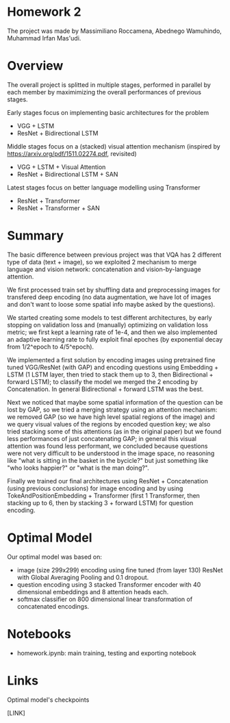 # Homework 2

The project was made by Massimiliano Roccamena, Abednego Wamuhindo, Muhammad Irfan Mas'udi.

# Overview

The overall project is splitted in multiple stages, performed in parallel by each member by maximimizing the overall performances of previous stages.

Early stages focus on implementing basic architectures for the problem

- VGG + LSTM
- ResNet + Bidirectional LSTM

Middle stages focus on a (stacked) visual attention mechanism (inspired by https://arxiv.org/pdf/1511.02274.pdf, revisited)

- VGG + LSTM + Visual Attention
- ResNet + Bidirectional LSTM + SAN

Latest stages focus on better language modelling using Transformer

- ResNet + Transformer
- ResNet + Transformer + SAN

# Summary

The basic difference between previous project was that VQA has 2 different type of data (text + image), so we exploited 2 mechanism to merge language and vision network: concatenation and vision-by-language attention.

We first processed train set by shuffling data and preprocessing images for transfered deep encoding (no data augmentation, we have lot of images and don't want to loose some spatial info maybe asked by the questions).

We started creating some models to test different architectures, by early stopping on validation loss and (manually) optimizing on validation loss metric; we first kept a learning rate of 1e-4, and then we also implemented an adaptive learning rate to fully exploit final epoches (by exponential decay from 1/2^epoch to 4/5^epoch).

We implemented a first solution by encoding images using pretrained fine tuned VGG/ResNet (with GAP) and encoding questions using Embedding + LSTM (1 LSTM layer, then tried to stack them up to 3, then Bidirectional + forward LSTM); to classify the model we merged the 2 encoding by Concatenation. In general Bidirectional + forward LSTM was the best.

Next we noticed that maybe some spatial information of the question can be lost by GAP, so we tried a merging strategy using an attention mechanism: we removed GAP (so we have high level spatial regions of the image) and we query visual values of the regions by encoded question key; we also tried stacking some of this attentions (as in the original paper) but we found less performances of just concatenating GAP; in general this visual attention was found less performant, we concluded because questions were not very difficult to be understood in the image space, no reasoning like "what is sitting in the basket in the bycicle?" but just something like "who looks happier?" or "what is the man doing?".

Finally we trained our final architectures using ResNet + Concatenation (using previous conclusions) for image encoding and by using TokeAndPositionEmbedding + Transformer (first 1 Transformer, then stacking up to 6, then by stacking 3 + forward LSTM) for question encoding.

# Optimal Model

Our optimal model was based on:

- image (size 299x299) encoding using fine tuned (from layer 130) ResNet with Global Averaging Pooling and 0.1 dropout.
- question encoding using 3 stacked Transformer encoder with 40 dimensional embeddings and 8 attention heads each.
- softmax classifier on 800 dimensional linear transformation of concatenated encodings.

# Notebooks

- homework.ipynb: main training, testing and exporting notebook

# Links

Optimal model's checkpoints

[LINK]
